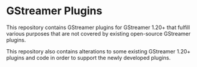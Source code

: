 # GStreamer Plugins

This repository contains GStreamer plugins for GStreamer 1.20+ that fulfill various purposes that are not covered by existing open-source GStreamer plugins.

This repository also contains alterations to some existing GStreamer 1.20+ plugins and code in order to support the newly developed plugins.
